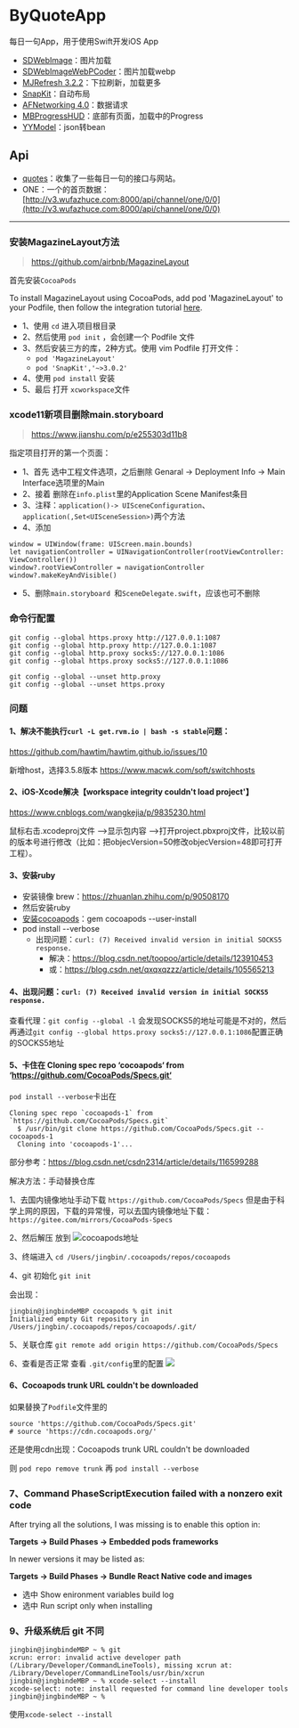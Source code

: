 # ByQuoteApp
每日一句App，用于使用Swift开发iOS App


 - [SDWebImage](https://github.com/SDWebImage/SDWebImage)：图片加载
 - [SDWebImageWebPCoder](https://github.com/SDWebImage/SDWebImageWebPCoder)：图片加载webp
 - [MJRefresh 3.2.2](https://github.com/CoderMJLee/MJRefresh)：下拉刷新，加载更多
 - [SnapKit](https://github.com/SnapKit/SnapKit)：自动布局
 - [AFNetworking 4.0](https://github.com/AFNetworking/AFNetworking)：数据请求
 - [MBProgressHUD](https://github.com/jdg/MBProgressHUD)：底部有页面，加载中的Progress
 - [YYModel](https://github.com/ibireme/YYModel)：json转bean

## Api
 - [quotes](https://github.com/vv314/quotes)：收集了一些每日一句的接口与网站。
 - ONE：一个的首页数据：[http://v3.wufazhuce.com:8000/api/channel/one/0/0](http://v3.wufazhuce.com:8000/api/channel/one/0/0)

----

### 安装MagazineLayout方法
> https://github.com/airbnb/MagazineLayout

首先安装`CocoaPods`

To install MagazineLayout using CocoaPods, add pod 'MagazineLayout' to your Podfile, then follow the integration tutorial [here](https://guides.cocoapods.org/using/using-cocoapods.html).

 - 1、使用 `cd` 进入项目根目录
 - 2、然后使用 `pod init` ，会创建一个 Podfile 文件
 - 3、然后安装三方的库，2种方式。使用 vim Podfile 打开文件：
	- `pod 'MagazineLayout'`
	- `pod 'SnapKit','~>3.0.2'`
 - 4、使用 `pod install` 安装
 - 5、最后 打开 `xcworkspace`文件

### xcode11新项目删除main.storyboard
> https://www.jianshu.com/p/e255303d11b8

指定项目打开的第一个页面：

 - 1、首先 选中工程文件选项，之后删除 Genaral -> Deployment Info -> Main Interface选项里的Main
 - 2、接着 删除在`info.plist`里的Application Scene Manifest条目
 - 3、注释：`application()-> UISceneConfiguration`、`application(,Set<UISceneSession>)`两个方法
 - 4、添加
```
window = UIWindow(frame: UIScreen.main.bounds)
let navigationController = UINavigationController(rootViewController: ViewController())
window?.rootViewController = navigationController
window?.makeKeyAndVisible()
```
 - 5、删除`main.storyboard `和`SceneDelegate.swift`，应该也可不删除


### 命令行配置
```
git config --global https.proxy http://127.0.0.1:1087
git config --global http.proxy http://127.0.0.1:1087
git config --global http.proxy socks5://127.0.0.1:1086
git config --global https.proxy socks5://127.0.0.1:1086

git config --global --unset http.proxy 
git config --global --unset https.proxy
```

### 问题

#### 1、解决不能执行`curl -L get.rvm.io | bash -s stable`问题：

https://github.com/hawtim/hawtim.github.io/issues/10

新增host，选择3.5.8版本
https://www.macwk.com/soft/switchhosts

#### 2、iOS-Xcode解决【workspace integrity couldn't load project'】

https://www.cnblogs.com/wangkejia/p/9835230.html

鼠标右击.xcodeproj文件 —>显示包内容 —>打开project.pbxproj文件，比较以前的版本号进行修改（比如：把objecVersion=50修改objecVersion=48即可打开工程）。


#### 3、安装ruby
 - 安装镜像 brew：https://zhuanlan.zhihu.com/p/90508170
 - 然后安装ruby
 - [安装cocoapods](https://wayou.github.io/2020/10/22/gem-install-%E6%97%B6%E6%9D%83%E9%99%90%E9%97%AE%E9%A2%98%E7%9A%84%E4%BF%AE%E6%AD%A3/)：gem cocoapods --user-install
 - pod install --verbose
	 - 出现问题：`curl: (7) Received invalid version in initial SOCKS5 response.`
		 - 	解决：https://blog.csdn.net/toopoo/article/details/123910453
		 -  或：https://blog.csdn.net/qxqxqzzz/article/details/105565213


#### 4、出现问题：`curl: (7) Received invalid version in initial SOCKS5 response.`

查看代理：`git config --global -l`
会发现SOCKS5的地址可能是不对的，然后再通过`git config --global https.proxy socks5://127.0.0.1:1086`配置正确的SOCKS5地址



#### 5、卡住在 Cloning spec repo ‘cocoapods‘ from ‘https://github.com/CocoaPods/Specs.git‘

`pod install --verbose`卡出在

```
Cloning spec repo `cocoapods-1` from `https://github.com/CocoaPods/Specs.git`
  $ /usr/bin/git clone https://github.com/CocoaPods/Specs.git -- cocoapods-1
  Cloning into 'cocoapods-1'...
```

部分参考：https://blog.csdn.net/csdn2314/article/details/116599288

解决方法：手动替换仓库

1、去国内镜像地址手动下载
`https://github.com/CocoaPods/Specs`
但是由于科学上网的原因，下载的异常慢，可以去国内镜像地址下载：
`https://gitee.com/mirrors/CocoaPods-Specs`

2、然后解压 放到
![cocoapods地址](https://img-blog.csdnimg.cn/47c884bbb43e47c89fddd2d2fca70855.png)

3、终端进入
`cd /Users/jingbin/.cocoapods/repos/cocoapods `

4、git 初始化
`git init`

会出现：
```
jingbin@jingbindeMBP cocoapods % git init
Initialized empty Git repository in /Users/jingbin/.cocoapods/repos/cocoapods/.git/
```

5、关联仓库
`git remote add origin https://github.com/CocoaPods/Specs`

6、查看是否正常
查看 `.git/config`里的配置
![](https://img-blog.csdnimg.cn/c9b6c50b8b574418a13b1755a03847b2.png)


#### 6、Сocoapods trunk URL couldn't be downloaded
如果替换了`Podfile`文件里的

```
source 'https://github.com/CocoaPods/Specs.git'
# source 'https://cdn.cocoapods.org/'
```
还是使用cdn出现：Сocoapods trunk URL couldn't be downloaded

则
`pod repo remove trunk`
再
`pod install --verbose`

### 7、Command PhaseScriptExecution failed with a nonzero exit code

After trying all the solutions, I was missing is to enable this option in:

**Targets -> Build Phases -> Embedded pods frameworks**

In newer versions it may be listed as:

**Targets -> Build Phases -> Bundle React Native code and images**

- 选中 Show enironment variables build log 
- 选中 Run script only when installing


 

### 9、升级系统后 git 不同
```
jingbin@jingbindeMBP ~ % git
xcrun: error: invalid active developer path (/Library/Developer/CommandLineTools), missing xcrun at: /Library/Developer/CommandLineTools/usr/bin/xcrun
jingbin@jingbindeMBP ~ % xcode-select --install 
xcode-select: note: install requested for command line developer tools
jingbin@jingbindeMBP ~ % 
```
使用`xcode-select --install`